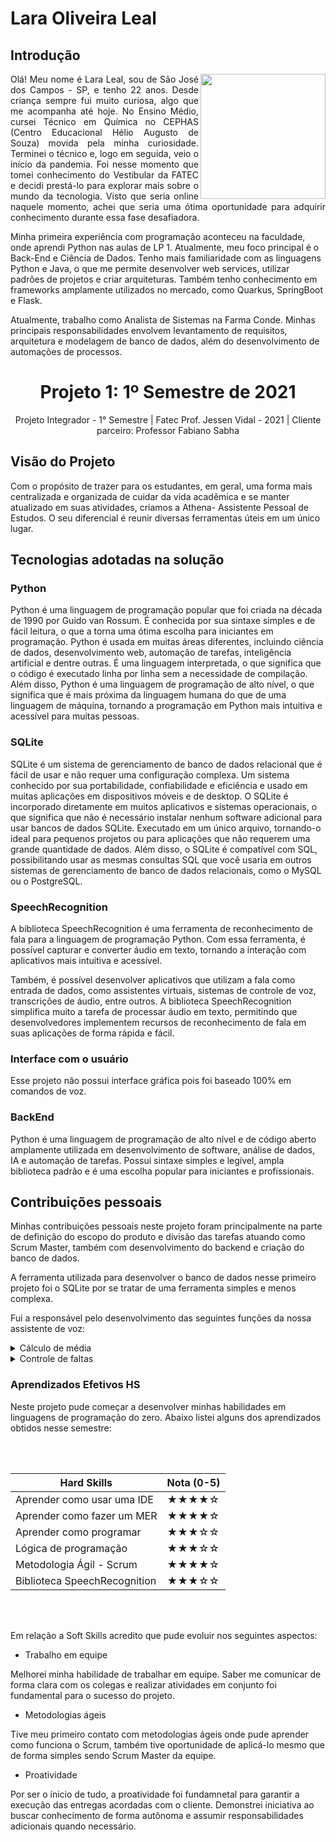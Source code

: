 # Lara Oliveira Leal
## Introdução
<img align='right' src="https://media.discordapp.net/attachments/888964389368131629/1175834034404872253/fotor-2023111913227.png?ex=656cabc7&is=655a36c7&hm=5b0e72e0874ba809bb134b2ba1a0893a520970e815da7124df84da8dc042a61b&=&width=565&height=565" width="200" height="200"/>

<p style="text-align: justify;"> 
Olá! Meu nome é Lara Leal, sou de São José dos Campos - SP, e tenho 22 anos. Desde criança sempre fui muito curiosa, algo que me acompanha até hoje. No Ensino Médio, cursei Técnico em Química no CEPHAS (Centro Educacional Hélio Augusto de Souza) movida pela minha curiosidade. Terminei o técnico e, logo em seguida, veio o início da pandemia. Foi nesse momento que tomei conhecimento do Vestibular da FATEC e decidi prestá-lo para explorar mais sobre o mundo da tecnologia. Visto que seria online naquele momento, achei que seria uma ótima oportunidade para adquirir conhecimento durante essa fase desafiadora.

Minha primeira experiência com programação aconteceu na faculdade, onde aprendi Python nas aulas de LP 1. Atualmente, meu foco principal é o Back-End e Ciência de Dados. Tenho mais familiaridade com as linguagens Python e Java, o que me permite desenvolver web services, utilizar padrões de projetos e criar arquiteturas. Também tenho conhecimento em frameworks amplamente utilizados no mercado, como Quarkus, SpringBoot e Flask.

Atualmente, trabalho como Analista de Sistemas na Farma Conde. Minhas principais responsabilidades envolvem levantamento de requisitos, arquitetura e modelagem de banco de dados, além do desenvolvimento de automações de processos. </p>

<h1 align="center"> Projeto 1: 1º Semestre de 2021 </h1>

<div align="center"> Projeto Integrador - 1° Semestre | Fatec Prof. Jessen Vidal - 2021 | Cliente parceiro: Professor Fabiano Sabha </div>


## Visão do Projeto

Com o propósito de trazer para os estudantes, em geral, uma forma mais centralizada e organizada de cuidar da vida acadêmica e se manter atualizado em suas atividades, criamos a Athena- Assistente Pessoal de Estudos. O seu diferencial é reunir diversas ferramentas úteis em um único lugar.

## Tecnologias adotadas na solução

### Python

Python é uma linguagem de programação popular que foi criada na década de 1990 por Guido van Rossum. É conhecida por sua sintaxe simples e de fácil leitura, o que a torna uma ótima escolha para iniciantes em programação. Python é usada em muitas áreas diferentes, incluindo ciência de dados, desenvolvimento web, automação de tarefas, inteligência artificial e dentre outras. É uma linguagem interpretada, o que significa que o código é executado linha por linha sem a necessidade de compilação. Além disso, Python é uma linguagem de programação de alto nível, o que significa que é mais próxima da linguagem humana do que de uma linguagem de máquina, tornando a programação em Python mais intuitiva e acessível para muitas pessoas.

### **SQLite**

SQLite é um sistema de gerenciamento de banco de dados relacional que é fácil de usar e não requer uma configuração complexa. Um sistema conhecido por sua portabilidade, confiabilidade e eficiência e usado em muitas aplicações em dispositivos móveis e de desktop. O SQLite é incorporado diretamente em muitos aplicativos e sistemas operacionais, o que significa que não é necessário instalar nenhum software adicional para usar bancos de dados SQLite. Executado em um único arquivo, tornando-o ideal para pequenos projetos ou para aplicações que não requerem uma grande quantidade de dados. Além disso, o SQLite é compatível com SQL, possibilitando usar as mesmas consultas SQL que você usaria em outros sistemas de gerenciamento de banco de dados relacionais, como o MySQL ou o PostgreSQL.

### SpeechRecognition

A biblioteca SpeechRecognition é uma ferramenta de reconhecimento de fala para a linguagem de programação Python. Com essa ferramenta, é possível capturar e converter áudio em texto, tornando a interação com aplicativos mais intuitiva e acessível.

Também, é possível desenvolver aplicativos que utilizam a fala como entrada de dados, como assistentes virtuais, sistemas de controle de voz, transcrições de áudio, entre outros. A biblioteca SpeechRecognition simplifica muito a tarefa de processar áudio em texto, permitindo que desenvolvedores implementem recursos de reconhecimento de fala em suas aplicações de forma rápida e fácil.

### Interface com o usuário

Esse projeto não possui interface gráfica pois foi baseado 100% em comandos de voz. 

### BackEnd

Python é uma linguagem de programação de alto nível e de código aberto amplamente utilizada em desenvolvimento de software, análise de dados, IA e automação de tarefas. Possui sintaxe simples e legível, ampla biblioteca padrão e é uma escolha popular para iniciantes e profissionais.

## Contribuições pessoais

Minhas contribuições pessoais neste projeto foram principalmente na parte de definição do escopo do produto e divisão das tarefas atuando como Scrum Master, também com desenvolvimento do backend e criação do banco de dados.

A ferramenta utilizada para desenvolver o banco de dados nesse primeiro projeto foi o SQLite por se tratar de uma ferramenta simples e menos complexa. 

Fui a responsável pelo desenvolvimento das seguintes funções da nossa assistente de voz:

</details>

<details>
<summary> Cálculo de média </summary>

Através de comandos de voz, a aplicação pergunta ao usuário a matéria desejada e realiza uma consulta SQL. Em seguida, calcula a média com base em valores específicos das colunas do resultado da consulta e informa o resultado ao usuário por voz.

```` if there_exists(["calcule a média", "mostrar média", "visualizar média"]):
        speak("Para qual matéria gostaria de calcular sua média ")
        vsqlin = " SELECT * FROM GERAL"
        res = consulta(vcon, vsqlin)
        materias_media = []
        for result in res:
            materias_media.append(result[1])
        voice = record_audio().strip().lower()
        index_media = materias_media.index(voice)
        if voice in materias_media:
            if res[index_media][4] != -1 or res[index_media][5] != -1 or res[index_media][6] != \
                    -1 or res[index_media][7] != -1:
                media = (res[index_media][4] + res[index_media][5] + res[index_media][6] + res[index_media][7]) / 4
                speak(f'a média para a matéria "{voice}" é: {media}')
            else:
                speak('Não foi possível calcular sua média, tente cadastrar todas suas notas e tente novamente!')
        else:
            speak('Não encontrei essa matéria no meu banco de dados, para criar uma nova matéria basta dizer '
                  '"Cadastrar Matéria" ')
            return record_audio()
````
</details>

<details>
<summary> Controle de faltas </summary>

A lógica implementada foi fazer a aplicação verificar se o usuário quer registrar, adicionar ou remover faltas. Solicita a matéria e a quantidade de faltas desejada, realizando as operações necessárias no banco de dados. 

````
if there_exists(["registrar faltas", "anotar faltas", "adicionar faltas", "cadastrar faltas",
                     "cadastrar falta", "registrar falta", "anotar falta"]):
        try:
            vsqlin = " SELECT * FROM GERAL"
            res = consulta(vcon, vsqlin)
            materias_faltas = []
            for result in res:
                materias_faltas.append(result[1])
            speak('Para qual matéria gostaria de registrar suas faltas?')
            fal = record_audio().strip().lower().split()
            if fal[0] in materias_faltas:
                index = materias_faltas.index(fal[0])
                if res[index][8] == -1:
                    speak(f'quantas faltas gostaria de registrar para a matéria: "{fal[0]}"')
                    int_faltas = record_audio().strip()
                    update("FALTAS", int(int_faltas), res[index][8])
                else:
                    speak(' Voce deseja "somar" ou "remover" suas faltas ?')
                    resp = record_audio().strip().lower()
                    if resp == "somar":
                        speak('Para qual matéria gostaria de adicionar suas faltas?')
                        fal = record_audio().strip().lower().split()
                        if fal[0] in materias_faltas:
                            speak(f'Quantas faltas gostaria de adicionar para a matéria: "{fal[0]}"')
                            int_faltas = record_audio().strip()
                            index = materias_faltas.index(fal[0])
                            update("FALTAS", int(int_faltas) + res[index][8], res[index][8])
                        else:
                            speak('Não encontrei essa matéria no meu banco de dados, para criar uma nova matéria '
                                  'basta dizer "Cadastrar Matéria" ')
                    if resp == "remover":
                        speak('Para qual matéria gostaria de remover suas faltas ?')
                        fal = record_audio().strip().lower().split()
                        if fal[0] in materias_faltas:
                            speak(f'Quantas faltas gostaria de remover para a matéria: "{fal[0]}"')
                            int_faltas = record_audio().strip()
                            index = materias_faltas.index(fal[0])
                            update("FALTAS", res[index][8] - int(int_faltas), res[index][8])
````


</details>

### Aprendizados Efetivos HS

Neste projeto pude começar a desenvolver minhas habilidades em linguagens de programação do zero. Abaixo listei alguns dos aprendizados obtidos nesse semestre:

<br></br>

| Hard Skills                           | Nota (0-5) |
|--------------------------------------|-------------|
| Aprender como usar uma IDE |★★★★☆ |
| Aprender como fazer um MER         |★★★★☆|
|Aprender como programar   |★★★☆☆|
| Lógica de programação   | ★★★☆☆ |
| Metodologia Ágil - Scrum             | ★★★★☆ |
| Biblioteca SpeechRecognition             |★★★☆☆|

<br></br>

Em relação a Soft Skills acredito que pude evoluir nos seguintes aspectos:

- Trabalho em equipe

Melhorei minha habilidade de trabalhar em equipe. Saber me comunicar de forma clara com os colegas e realizar atividades em conjunto foi fundamental para o sucesso do projeto.

- Metodologias ágeis

Tive meu primeiro contato com metodologias ágeis onde pude aprender como funciona o Scrum, também tive oportunidade de aplicá-lo mesmo que de forma simples sendo Scrum Master da equipe. 

- Proatividade
  
Por ser o ínicio de tudo, a proatividade foi fundamnetal para garantir a execução das entregas acordadas com o cliente. Demonstrei iniciativa ao buscar conhecimento de forma autônoma e assumir responsabilidades adicionais quando necessário.
    
